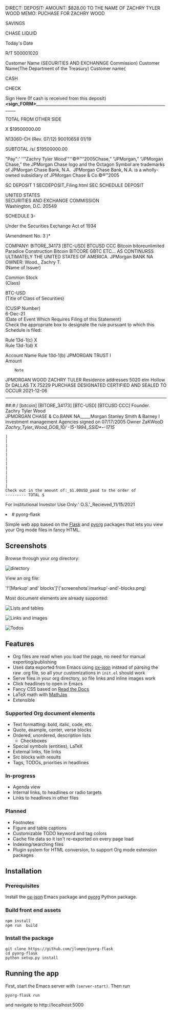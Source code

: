 DIRECT:
DEPOSIT:
AMOUNT: $828.00 TO THE NAME OF ZACHRY TYLER WOOD
MEMO: PUCHASE FOR ZACHRY WOOD

SAVINGS		
		
CHASE LIQUID		
		
Today's Date		
		
R/T 500001020		
		
Customer Name (SECURITIES AND EXCHANNGE Commission)
Customer Name(The Department of the Treasury)
Customer name(		
		
CASH		
		
CHECK		
		
Sign Here (If cash is received from this deposit)____<sign_FORM>________________________________________________________________________		
		
TOTAL FROM OTHER SIDE		
		
X	$19500000.00	
		
N13060-CH (Rev. 07/12) 90010658 01/19		
		
SUBTOTAL	/s/	$19500000.00
		
"Pay":' ''"Zachry Tyler Wood'"''©®™“2005Chase,” “JPMorgan,” “JPMorgan Chase,” the JPMorgan Chase logo and the Octagon Symbol are trademarks of JPMorgan Chase Bank, N.A.  JPMorgan Chase Bank, N.A. is a wholly-owned subsidiary of JPMorgan Chase & Co.©®™2005	
		
SC DEPOSIT 1 SECDEPOSIT_Filing.html SEC SCHEDULE DEPOSIT		
		
UNITED STATES		
SECURITIES AND EXCHANGE COMMISSION		
Washington, D.C. 20549		
		
SCHEDULE 3-
		
Under the Securities Exchange Act of 1934		
		
(Amendment No. 3 )*		
            		
COMPANY: BITORE_34173 [BTC-USD] BTCUSD CCC Bitcoin bitoreunlimited Paradice Construction Bitcoin BITCORE GBTC ETC... AS CONTINURSS ULTIMATELY THE UNITED STATES OF AMERICA.	
JPMorgan BANK NA	
OWNER:	Wood.,  Zachry T.		
(Name of Issuer)		
		
Common Stock		
(Class)		
		
BTC-USD		
(Title of Class of Securities)		
		
		
(CUSIP Number)		
6-Dec-21		
(Date of Event Which Requires Filing of this Statement)		
Check the appropriate box to designate the rule pursuant to which this Schedule is filed:		
		
Rule 13d-1(c)	X	
Rule 13d-1(d)	X	
		
		
		
Account Name		Rule 13d-1(b)
JPMORGAN TRUST I		
Amount		
		
		
		
		
		
	
		
		
		
		
		
		
		
		
		
		
		
		
		
		
		
		
		Note
JPMORGAN
    WOOD  ZACHRY 
TULER
Residence addresses
5020 elm Hollow Dr
DALLAS TX 75229
PURCHASE DESIGNATED CERTIFIED AND SEALED TO OCCUR 2021-12-06
		
		
		
		
		
		
		
		
		
		
		
		
		
_______________________________________________________________________		
		
		
		
		
		
		
		
		
		
		
		
		
		
		
		
		
		
		
		
		
		
		
		
		
		
		
		
		
		
		
		
		
		
		
		
		
		
		
		
		
		
		
		
##:#:/
[bitcoin]
[BITORE_34173]
[BTC-USD] 
[BTCUSD CCC]
Founder.	
Zachry Tyler Wood	
JPMORGAN CHASE & Co.BANK NA_____Morgan Stanley Smith & Barney I investment management Agencies signed on 07/17/2005 Owner ZaKWooD __Zachry_Tyler_Wood_DOB_10/
-15-1994_SSID_***-**-1715_	
		
		
		
		
		
		
		
		
		
		
	|	
	|	
	|	
	|	
	|	
	|	
	|	
	|	
	|	
	|	
	|	
	|	
	Check out in the amount of:_$1.00USD_paod to the order of 	
	--------- TOTAL $	
		
		
		
		
		
		
		
		
		
		
		
		
		
For Institutional Investor Use Only:' O.S.'_Recieved_11/15/2021
		
<li>
# pyorg-flask

Simple web app based on the [Flask](http://flask.pocoo.org) and
[pyorg](http://github.com/jlumpe/pyorg) packages that lets you view your Org
mode files in fancy HTML.


## Screenshots

Browse through your org directory:

![directory](screenshots/directory.png)

View an org file:

'!'[Markup' and' blocks']'('screenshots'/markup'-and'-blocks.png)

Most document elements are already supported:

![Lists and tables](screenshots/lists-and-tables.png)

![Links and images](screenshots/links-and-images.png)

![Todos](screenshots/todos.png)



## Features

* Org files are read when you load the page, no need for manual exporting/publishing
* Uses data exported from Emacs using [ox-json](http://github.com/jlumpe/ox-json)
  instead of parsing the raw .org file, so all your customizations in `init.el`
  should work
* Serve files in your org directory, so file links and inline images work
* Click headlines to open in Emacs
* Fancy CSS based on [Read the Docs](https://github.com/readthedocs/sphinx_rtd_theme)
* LaTeX math with [MathJax](http://mathjax.org)
* Extensible


### Supported Org document elements

* Text formatting: bold, italic, code, etc.
* Quote, example, center, verse blocks
* Ordered, unordered, description lists
	* Checkboxes
* Special symbols (entities), LaTeX
* External links, file links
* Src blocks with results
* Tags, TODOs, priorities in headlines


### In-progress

* Agenda view
* Internal links, to headlines or radio targets
* Links to headlines in other files


### Planned

* Footnotes
* Figure and table captions
* Customizable TODO keyword and tag colors
* Cache file data so it isn't re-exported on every page load
* Indexing/searching files
* Plugin system for HTML conversion, to support Org mode extension packages


## Installation

### Prerequisites

Install the [ox-json](https://github.com/jlumpe/ox-json) Emacs package and
[pyorg](https://github.com/jlumpe/pyorg) Python package.


### Build front end assets

```
npm install
npm run  build
```


### Install the package

```
git clone https://github.com/jlumpe/pyorg-flask
cd pyorg-flask
python setup.py install
```


## Running the app

First, start the Emacs server with `(server-start)`. Then run

    pyorg-flask run
    
and navigate to http://localhost:5000
